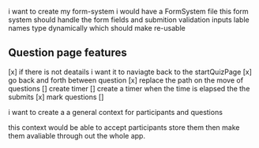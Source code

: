 i want to create my form-system i would have a FormSystem file
this form system should handle the form fields and submition validation inputs lable names type dynamically which should make re-usable

## Question page features
[x] if there is not deatails i want it to naviagte back to the startQuizPage
[x] go back and forth between question
[x] replace the path on the move of questions
[] create timer
[] create a timer when the time is elapsed the the submits
[x] mark questions
[] 

i want to create a a general context for participants and questions

this context would be able to accept participants
store them then make them avaliable through out the whole app.